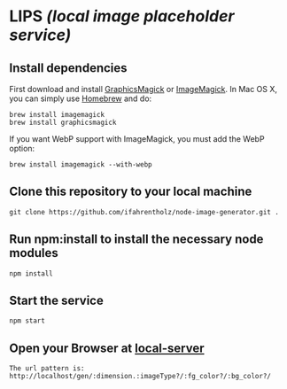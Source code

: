 # LIPS _(local image placeholder service)_

## Install dependencies 
First download and install [GraphicsMagick](http://www.graphicsmagick.org/) or [ImageMagick](http://www.imagemagick.org/). In Mac OS X, you can simply use [Homebrew](http://mxcl.github.io/homebrew/) and do:

    brew install imagemagick
    brew install graphicsmagick

If you want WebP support with ImageMagick, you must add the WebP option:

    brew install imagemagick --with-webp


## Clone this repository to your local machine

    git clone https://github.com/ifahrentholz/node-image-generator.git .


## Run npm:install to install the necessary node modules
 
    npm install
    
    
## Start the service

    npm start
    
    
## Open your Browser at [local-server](http://localhost:3000/gen/800x800.png/fff/bada55)

    The url pattern is:
    http://localhost/gen/:dimension.:imageType?/:fg_color?/:bg_color?/
